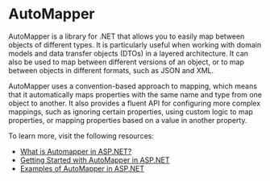 # AutoMapper

AutoMapper is a library for .NET that allows you to easily map between objects of different types. It is particularly useful when working with domain models and data transfer objects (DTOs) in a layered architecture. It can also be used to map between different versions of an object, or to map between objects in different formats, such as JSON and XML.

AutoMapper uses a convention-based approach to mapping, which means that it automatically maps properties with the same name and type from one object to another. It also provides a fluent API for configuring more complex mappings, such as ignoring certain properties, using custom logic to map properties, or mapping properties based on a value in another property.

To learn more, visit the following resources:

- [What is Automapper in ASP.NET?](https://www.simplilearn.com/tutorials/asp-dot-net-tutorial/automapper-in-c-sharp)
- [Getting Started with AutoMapper in ASP.NET](https://code-maze.com/automapper-net-core/)
- [Examples of AutoMapper in ASP.NET](https://dotnettutorials.net/lesson/automapper-in-c-sharp/)
